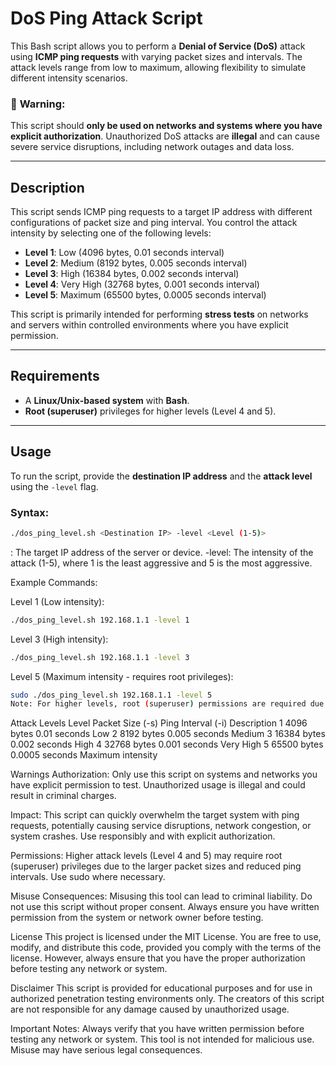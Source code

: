 # DoS Ping Attack Script

This Bash script allows you to perform a **Denial of Service (DoS)** attack using **ICMP ping requests** with varying packet sizes and intervals. The attack levels range from low to maximum, allowing flexibility to simulate different intensity scenarios.

### 🚨 **Warning**:
This script should **only be used on networks and systems where you have explicit authorization**. Unauthorized DoS attacks are **illegal** and can cause severe service disruptions, including network outages and data loss.

---

## Description

This script sends ICMP ping requests to a target IP address with different configurations of packet size and ping interval. You control the attack intensity by selecting one of the following levels:

- **Level 1**: Low (4096 bytes, 0.01 seconds interval)
- **Level 2**: Medium (8192 bytes, 0.005 seconds interval)
- **Level 3**: High (16384 bytes, 0.002 seconds interval)
- **Level 4**: Very High (32768 bytes, 0.001 seconds interval)
- **Level 5**: Maximum (65500 bytes, 0.0005 seconds interval)

This script is primarily intended for performing **stress tests** on networks and servers within controlled environments where you have explicit permission.

---

## Requirements

- A **Linux/Unix-based system** with **Bash**.
- **Root (superuser)** privileges for higher levels (Level 4 and 5).

---

## Usage

To run the script, provide the **destination IP address** and the **attack level** using the `-level` flag.

### Syntax:

```bash
./dos_ping_level.sh <Destination IP> -level <Level (1-5)>
```

<Destination IP>: The target IP address of the server or device.
-level: The intensity of the attack (1-5), where 1 is the least aggressive and 5 is the most aggressive.


Example Commands:

Level 1 (Low intensity):

```bash
./dos_ping_level.sh 192.168.1.1 -level 1
```

Level 3 (High intensity):

```bash
./dos_ping_level.sh 192.168.1.1 -level 3
```

Level 5 (Maximum intensity - requires root privileges):

```bash
sudo ./dos_ping_level.sh 192.168.1.1 -level 5
Note: For higher levels, root (superuser) permissions are required due to larger packet sizes and faster ping intervals. Use sudo as necessary.
```

Attack Levels
Level	Packet Size (-s)	Ping Interval (-i)	Description
1	4096 bytes	0.01 seconds	Low
2	8192 bytes	0.005 seconds	Medium
3	16384 bytes	0.002 seconds	High
4	32768 bytes	0.001 seconds	Very High
5	65500 bytes	0.0005 seconds	Maximum intensity

Warnings
Authorization: Only use this script on systems and networks you have explicit permission to test. Unauthorized usage is illegal and could result in criminal charges.

Impact: This script can quickly overwhelm the target system with ping requests, potentially causing service disruptions, network congestion, or system crashes. Use responsibly and with explicit authorization.

Permissions: Higher attack levels (Level 4 and 5) may require root (superuser) privileges due to the larger packet sizes and reduced ping intervals. Use sudo where necessary.

Misuse Consequences: Misusing this tool can lead to criminal liability. Do not use this script without proper consent. Always ensure you have written permission from the system or network owner before testing.

License
This project is licensed under the MIT License. You are free to use, modify, and distribute this code, provided you comply with the terms of the license. However, always ensure that you have the proper authorization before testing any network or system.

Disclaimer
This script is provided for educational purposes and for use in authorized penetration testing environments only. The creators of this script are not responsible for any damage caused by unauthorized usage.

Important Notes:
Always verify that you have written permission before testing any network or system.
This tool is not intended for malicious use. Misuse may have serious legal consequences.
